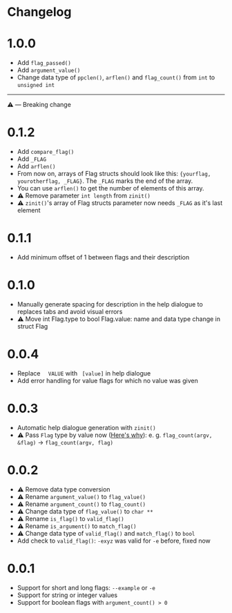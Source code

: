 # Changelog

# 1.0.0

- Add `flag_passed()`
- Add `argument_value()`
- Change data type of `ppclen()`, `arflen()` and `flag_count()` from `int` to `unsigned int`

---

⚠️ — Breaking change

# 0.1.2

-   Add `compare_flag()`
-   Add `_FLAG`
-   Add `arflen()`
-   From now on, arrays of Flag structs should look like this: `{yourflag, yourotherflag, _FLAG}`. The `_FLAG` marks the end of the array.
-   You can use `arflen()` to get the number of elements of this array.
-   ⚠️ Remove parameter `int length` from `zinit()`
-   ⚠️ `zinit()`'s array of Flag structs parameter now needs `_FLAG` as it's last element

# 0.1.1

-   Add minimum offset of 1 between flags and their description

# 0.1.0

-   Manually generate spacing for description in the help dialogue to replaces tabs and avoid visual errors
-   ⚠️ Move int Flag.type to bool Flag.value: name and data type change in struct Flag

# 0.0.4

-   Replace `  VALUE` with ` [value]` in help dialogue
-   Add error handling for value flags for which no value was given

# 0.0.3

-   Automatic help dialogue generation with `zinit()`
-   ⚠️ Pass `Flag` type by value now ([Here's why](https://austinmorlan.com/posts/pass_by_value_vs_pointer/)): e. g. `flag_count(argv, &flag)` -> `flag_count(argv, flag)`

# 0.0.2

-   ⚠️ Remove data type conversion
-   ⚠️ Rename `argument_value()` to `flag_value()`
-   ⚠️ Rename `argument_count()` to `flag_count()`
-   ⚠️ Change data type of `flag_value()` to `char **`
-   ⚠️ Rename `is_flag()` to `valid_flag()`
-   ⚠️ Rename `is_argument()` to `match_flag()`
-   ⚠️ Change data type of `valid_flag()` and `match_flag()` to `bool`
-   Add check to `valid_flag()`: `-exyz` was valid for `-e` before, fixed now

# 0.0.1

-   Support for short and long flags: `--example` or `-e`
-   Support for string or integer values
-   Support for boolean flags with `argument_count() > 0`
